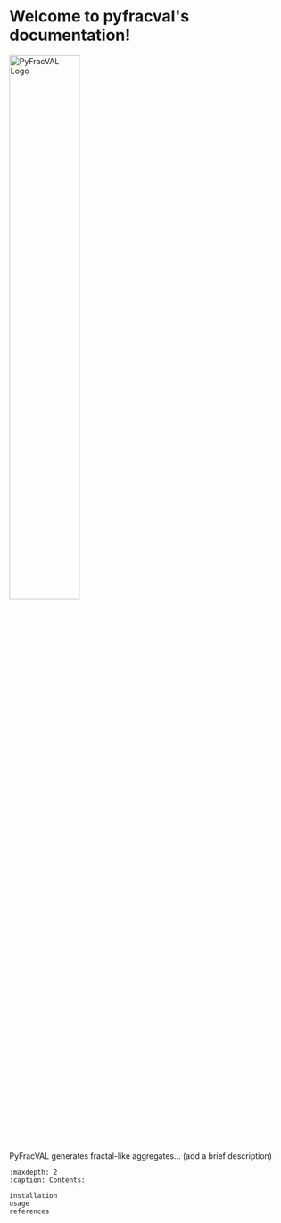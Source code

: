 # Welcome to pyfracval's documentation!

<img src="_static/logo.png" alt="PyFracVAL Logo" width="50%">

PyFracVAL generates fractal-like aggregates... (add a brief description)

```{toctree}
:maxdepth: 2
:caption: Contents:

installation
usage
references
```
